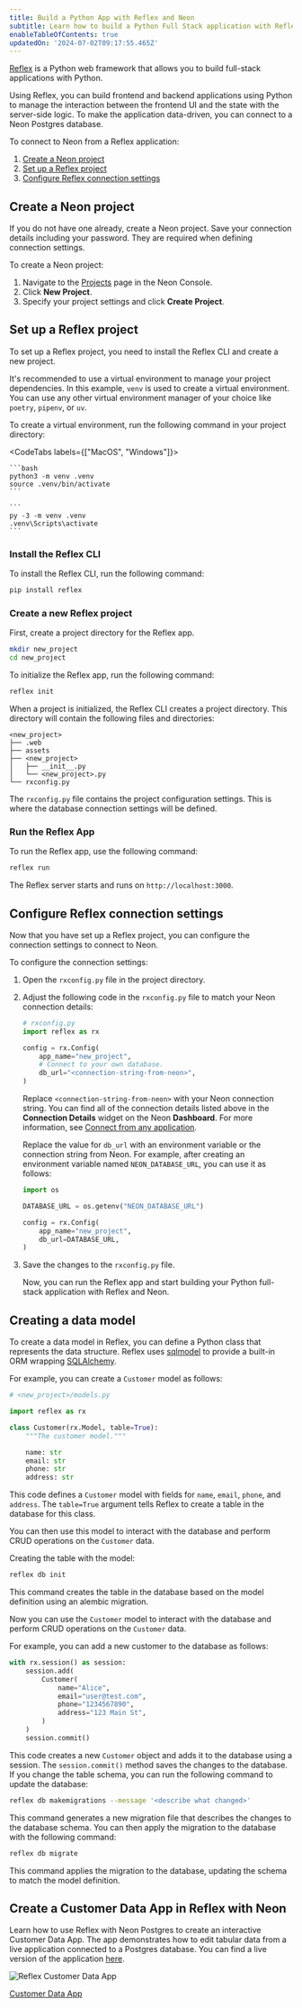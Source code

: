 ```yaml
---
title: Build a Python App with Reflex and Neon
subtitle: Learn how to build a Python Full Stack application with Reflex and Neon
enableTableOfContents: true
updatedOn: '2024-07-02T09:17:55.465Z'
---
```


[Reflex](https://reflex.dev/) is a Python web framework that allows you to build full-stack applications with Python.

Using Reflex, you can build frontend and backend applications using Python to manage the interaction between the frontend UI and the state with the server-side logic. To make the application data-driven, you can connect to a Neon Postgres database.

To connect to Neon from a Reflex application:

1. [Create a Neon project](#create-a-neon-project)
2. [Set up a Reflex project](#set-up-a-reflex-project)
3. [Configure Reflex connection settings](#configure-reflex-connection-settings)

## Create a Neon project

If you do not have one already, create a Neon project. Save your connection details including your password. They are required when defining connection settings.

To create a Neon project:

1. Navigate to the [Projects](https://console.neon.tech/app/projects) page in the Neon Console.
2. Click **New Project**.
3. Specify your project settings and click **Create Project**.

## Set up a Reflex project

To set up a Reflex project, you need to install the Reflex CLI and create a new project.

It's recommended to use a virtual environment to manage your project dependencies. In this example, `venv` is used to create a virtual environment. You can use any other virtual environment manager of your choice like `poetry`, `pipenv`, or `uv`.

To create a virtual environment, run the following command in your project directory:

<CodeTabs labels={["MacOS", "Windows"]}>

    ```bash
    python3 -m venv .venv
    source .venv/bin/activate
    ```

    ```
    py -3 -m venv .venv
    .venv\Scripts\activate
    ```

</CodeTabs>

### Install the Reflex CLI

To install the Reflex CLI, run the following command:

```bash
pip install reflex
```

### Create a new Reflex project

First, create a project directory for the Reflex app.

```bash
mkdir new_project
cd new_project
```

To initialize the Reflex app, run the following command:

```bash
reflex init
```

When a project is initialized, the Reflex CLI creates a project directory. This directory will contain the following files and directories:

```
<new_project>
├── .web
├── assets
├── <new_project>
│   ├── __init__.py
│   └── <new_project>.py
└── rxconfig.py
```

The `rxconfig.py` file contains the project configuration settings. This is where the database connection settings will be defined.

### Run the Reflex App

To run the Reflex app, use the following command:

```bash
reflex run
```

The Reflex server starts and runs on `http://localhost:3000`.

## Configure Reflex connection settings

Now that you have set up a Reflex project, you can configure the connection settings to connect to Neon.

To configure the connection settings:

1. Open the `rxconfig.py` file in the project directory.

2. Adjust the following code in the `rxconfig.py` file to match your Neon connection details:

   ```python
   # rxconfig.py
   import reflex as rx

   config = rx.Config(
       app_name="new_project",
       # Connect to your own database.
       db_url="<connection-string-from-neon>",
   )
   ```

   Replace `<connection-string-from-neon>` with your Neon connection string. You can find all of the connection details listed above in the **Connection Details** widget on the Neon **Dashboard**. For more information, see [Connect from any application](/docs/connect/connect-from-any-app).

   <Admonition type="note">

   Replace the value for `db_url` with an environment variable or the connection string from Neon. For example, after creating an environment variable named `NEON_DATABASE_URL`, you can use it as follows:

   ```python
   import os

   DATABASE_URL = os.getenv("NEON_DATABASE_URL")

   config = rx.Config(
       app_name="new_project",
       db_url=DATABASE_URL,
   )
   ```

   </Admonition>

3. Save the changes to the `rxconfig.py` file.

   Now, you can run the Reflex app and start building your Python full-stack application with Reflex and Neon.

## Creating a data model

To create a data model in Reflex, you can define a Python class that represents the data structure. Reflex uses [sqlmodel](https://sqlmodel.tiangolo.com/) to provide a built-in ORM wrapping [SQLAlchemy](/docs/guides/sqlalchemy).

For example, you can create a `Customer` model as follows:

```python
# <new_project>/models.py

import reflex as rx

class Customer(rx.Model, table=True):
    """The customer model."""

    name: str
    email: str
    phone: str
    address: str

```

This code defines a `Customer` model with fields for `name`, `email`, `phone`, and `address`. The `table=True` argument tells Reflex to create a table in the database for this class.

You can then use this model to interact with the database and perform CRUD operations on the `Customer` data.

Creating the table with the model:

```bash
reflex db init
```

This command creates the table in the database based on the model definition using an alembic migration.

Now you can use the `Customer` model to interact with the database and perform CRUD operations on the `Customer` data.

For example, you can add a new customer to the database as follows:

```python
with rx.session() as session:
    session.add(
        Customer(
            name="Alice",
            email="user@test.com",
            phone="1234567890",
            address="123 Main St",
        )
    )
    session.commit()
```

This code creates a new `Customer` object and adds it to the database using a session. The `session.commit()` method saves the changes to the database. If you change the table schema, you can run the following command to update the database:

```bash
reflex db makemigrations --message '<describe what changed>'
```

This command generates a new migration file that describes the changes to the database schema. You can then apply the migration to the database with the following command:

```bash
reflex db migrate
```

This command applies the migration to the database, updating the schema to match the model definition.

## Create a Customer Data App in Reflex with Neon

Learn how to use Reflex with Neon Postgres to create an interactive Customer Data App. The app demonstrates how to edit tabular data from a live application connected to a Postgres database. You can find a live version of the application [here](https://customer-data-app.reflex.run/).

![Reflex Customer Data App](/docs/guides/reflex_customer_data_app.png)

<DetailIconCards>

<a href="https://github.com/reflex-dev/templates/tree/main/customer_data_app" description="GitHub repository for the Reflex Customer Data App built with Neon Postgres" icon="github">Customer Data App</a>

</DetailIconCards>
